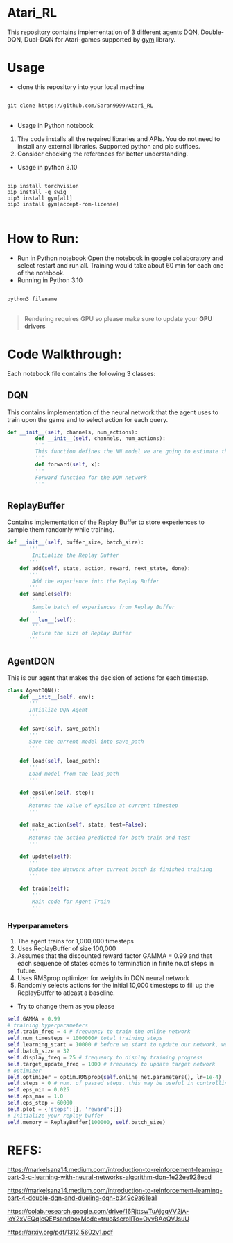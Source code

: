 # Atari_RL

This repository contains implementation of 3 different agents DQN, Double-DQN, Dual-DQN for Atari-games supported by <a href=https://gymnasium.farama.org/>gym</a> library.
# Usage
* clone this repository into your local machine
<pre>
<code>
git clone https://github.com/Saran9999/Atari_RL
</code>
</pre>
* Usage in Python notebook
1) The code installs all the required libraries and APIs. You do not need to install any external libraries. Supported python and pip suffices.
2) Consider checking the references for better understanding.
   
* Usage in python 3.10
<pre>
<code>
pip install torchvision
pip install -q swig
pip3 install gym[all]
pip3 install gym[accept-rom-license]
</code>
</pre>

# How to Run:
* Run in Python notebook
Open the notebook in google collaboratory and select restart and run all. Training would take about 60 min for each one of the notebook.
* Running in Python 3.10
<pre>
<code>
python3 filename
</code>
</pre>
> Rendering requires GPU so please make sure to update your <B> GPU drivers</B>

# Code Walkthrough:
Each notebook file contains the following 3 classes:

## DQN
This contains implementation of the neural network that the agent uses to train upon the game and to select action for each query.
```python
def __init__(self, channels, num_actions):
         def __init__(self, channels, num_actions):
         '''
         This function defines the NN model we are going to estimate the value function
         '''  
         def forward(self, x):
         '''
         Forward function for the DQN network
         '''         
```

## ReplayBuffer
Contains implementation of the Replay Buffer to store experiences to sample them randomly while training.
```python
def __init__(self, buffer_size, batch_size):
       '''
        Initialize the Replay Buffer
       '''
    def add(self, state, action, reward, next_state, done):
       '''
        Add the experience into the Replay Buffer
       '''
    def sample(self):
        '''
        Sample batch of experiences from Replay Buffer
       '''
    def __len__(self):
        '''
        Return the size of Replay Buffer
       '''
```

## AgentDQN
This is our agent that makes the decision of actions for each timestep.
```python
class AgentDQN():
    def __init__(self, env):
       '''
       Intialize DQN Agent
       '''

    def save(self, save_path):
       '''
       Save the current model into save_path
       '''

    def load(self, load_path):
       '''
       Load model from the load_path
       '''

    def epsilon(self, step):
       '''
       Returns the Value of epsilon at current timestep
       '''

    def make_action(self, state, test=False):
       '''
       Returns the action predicted for both train and test
       '''

    def update(self):
       '''
       Update the Network after current batch is finished training
       '''

    def train(self):
        '''
        Main code for Agent Train
        '''
```
### Hyperparameters

1) The agent trains for 1,000,000 timesteps
2) Uses ReplayBuffer of size 100,000
3) Assumes that the discounted reward factor GAMMA = 0.99 and that each sequence of states comes to termination in finite no.of steps in future.
4) Uses RMSprop optimizer for weights in DQN neural network
5) Randomly selects actions for the initial 10,000 timesteps to fill up the ReplayBuffer to atleast a baseline.
* Try to change them as you please
```python
self.GAMMA = 0.99
# training hyperparameters
self.train_freq = 4 # frequency to train the online network
self.num_timesteps = 1000000# total training steps
self.learning_start = 10000 # before we start to update our network, we wait a few steps first to fill the replay.
self.batch_size = 32
self.display_freq = 25 # frequency to display training progress
self.target_update_freq = 1000 # frequency to update target network
# optimizer
self.optimizer = optim.RMSprop(self.online_net.parameters(), lr=1e-4)
self.steps = 0 # num. of passed steps. this may be useful in controlling exploration
self.eps_min = 0.025
self.eps_max = 1.0
self.eps_step = 60000
self.plot = {'steps':[], 'reward':[]}
# Initialize your replay buffer
self.memory = ReplayBuffer(100000, self.batch_size)
```

# REFS:
  https://markelsanz14.medium.com/introduction-to-reinforcement-learning-part-3-q-learning-with-neural-networks-algorithm-dqn-1e22ee928ecd
  
  https://markelsanz14.medium.com/introduction-to-reinforcement-learning-part-4-double-dqn-and-dueling-dqn-b349c9a61ea1
  
  https://colab.research.google.com/drive/16RjttswTuAjgqVV2jA-ioY2xVEQqIcQE#sandboxMode=true&scrollTo=OvvBAoQVJsuU
  
  https://arxiv.org/pdf/1312.5602v1.pdf
  
